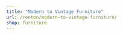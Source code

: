 ```yaml
---
title: "Modern to Vintage Furniture"
url: /renton/modern-to-vintage-furniture/
shop: furniture
---
```

